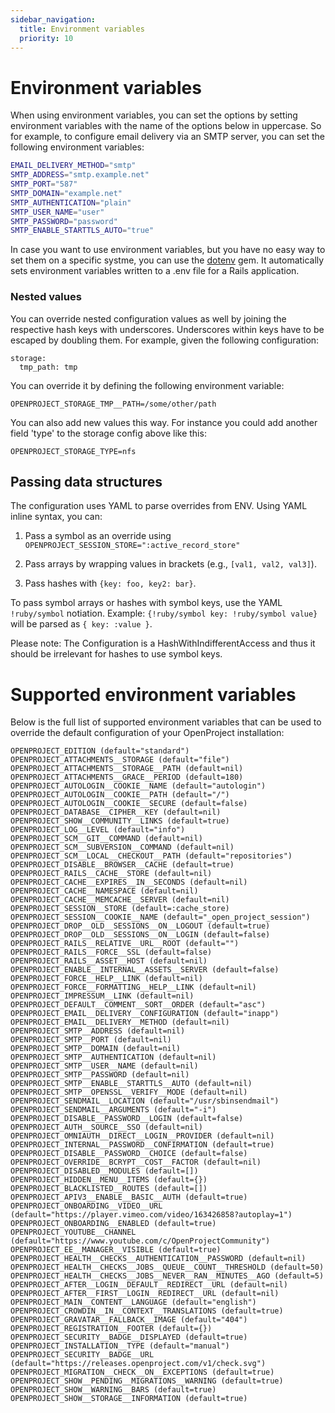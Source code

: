 ```yaml
---
sidebar_navigation:
  title: Environment variables
  priority: 10
---
```




# Environment variables

When using environment variables, you can set the options by setting environment variables with the name of the options below in uppercase. So for example, to configure email delivery via an SMTP server, you can set the following environment variables:

```bash
EMAIL_DELIVERY_METHOD="smtp"
SMTP_ADDRESS="smtp.example.net"
SMTP_PORT="587"
SMTP_DOMAIN="example.net"
SMTP_AUTHENTICATION="plain"
SMTP_USER_NAME="user"
SMTP_PASSWORD="password"
SMTP_ENABLE_STARTTLS_AUTO="true"
```

In case you want to use environment variables, but you have no easy way to set them on a specific systme, you can use the [dotenv](https://github.com/bkeepers/dotenv) gem. It automatically sets environment variables written to a .env file for a Rails application.



### Nested values

You can override nested configuration values as well by joining the respective hash keys with underscores.
Underscores within keys have to be escaped by doubling them.
For example, given the following configuration:

    storage:
      tmp_path: tmp

You can override it by defining the following environment variable:

    OPENPROJECT_STORAGE_TMP__PATH=/some/other/path

You can also add new values this way. For instance you could add another field 'type' to the
storage config above like this:

    OPENPROJECT_STORAGE_TYPE=nfs

## Passing data structures

The configuration uses YAML to parse overrides from ENV. Using YAML inline syntax, you can:

1. Pass a symbol as an override using `OPENPROJECT_SESSION_STORE=":active_record_store"`

2. Pass arrays by wrapping values in brackets (e.g., `[val1, val2, val3]`).

3. Pass hashes with `{key: foo, key2: bar}`.

To pass symbol arrays or hashes with symbol keys, use the YAML `!ruby/symbol` notiation.
Example: `{!ruby/symbol key: !ruby/symbol value}` will be parsed as `{ key: :value }`.

Please note: The Configuration is a HashWithIndifferentAccess and thus it should be irrelevant for hashes to use symbol keys.


# Supported environment variables

Below is the full list of supported environment variables that can be used to override the default configuration of your OpenProject installation:

```
OPENPROJECT_EDITION (default="standard")                                                                                                         
OPENPROJECT_ATTACHMENTS__STORAGE (default="file")                                                                                                 
OPENPROJECT_ATTACHMENTS__STORAGE__PATH (default=nil)
OPENPROJECT_ATTACHMENTS__GRACE__PERIOD (default=180)                                                             
OPENPROJECT_AUTOLOGIN__COOKIE__NAME (default="autologin")
OPENPROJECT_AUTOLOGIN__COOKIE__PATH (default="/")
OPENPROJECT_AUTOLOGIN__COOKIE__SECURE (default=false)   
OPENPROJECT_DATABASE__CIPHER__KEY (default=nil)            
OPENPROJECT_SHOW__COMMUNITY__LINKS (default=true)      
OPENPROJECT_LOG__LEVEL (default="info")              
OPENPROJECT_SCM__GIT__COMMAND (default=nil)          
OPENPROJECT_SCM__SUBVERSION__COMMAND (default=nil)
OPENPROJECT_SCM__LOCAL__CHECKOUT__PATH (default="repositories")
OPENPROJECT_DISABLE__BROWSER__CACHE (default=true)   
OPENPROJECT_RAILS__CACHE__STORE (default=nil)                                                   
OPENPROJECT_CACHE__EXPIRES__IN__SECONDS (default=nil)
OPENPROJECT_CACHE__NAMESPACE (default=nil)
OPENPROJECT_CACHE__MEMCACHE__SERVER (default=nil)
OPENPROJECT_SESSION__STORE (default=:cache_store)
OPENPROJECT_SESSION__COOKIE__NAME (default="_open_project_session")
OPENPROJECT_DROP__OLD__SESSIONS__ON__LOGOUT (default=true)
OPENPROJECT_DROP__OLD__SESSIONS__ON__LOGIN (default=false)
OPENPROJECT_RAILS__RELATIVE__URL__ROOT (default="")
OPENPROJECT_RAILS__FORCE__SSL (default=false)
OPENPROJECT_RAILS__ASSET__HOST (default=nil)
OPENPROJECT_ENABLE__INTERNAL__ASSETS__SERVER (default=false)
OPENPROJECT_FORCE__HELP__LINK (default=nil)
OPENPROJECT_FORCE__FORMATTING__HELP__LINK (default=nil)
OPENPROJECT_IMPRESSUM__LINK (default=nil)
OPENPROJECT_DEFAULT__COMMENT__SORT__ORDER (default="asc")
OPENPROJECT_EMAIL__DELIVERY__CONFIGURATION (default="inapp")
OPENPROJECT_EMAIL__DELIVERY__METHOD (default=nil)
OPENPROJECT_SMTP__ADDRESS (default=nil)
OPENPROJECT_SMTP__PORT (default=nil)
OPENPROJECT_SMTP__DOMAIN (default=nil)
OPENPROJECT_SMTP__AUTHENTICATION (default=nil)                                                                                                       
OPENPROJECT_SMTP__USER__NAME (default=nil)
OPENPROJECT_SMTP__PASSWORD (default=nil)
OPENPROJECT_SMTP__ENABLE__STARTTLS__AUTO (default=nil)                                                                                            
OPENPROJECT_SMTP__OPENSSL__VERIFY__MODE (default=nil)                                                                                     
OPENPROJECT_SENDMAIL__LOCATION (default="/usr/sbinsendmail")
OPENPROJECT_SENDMAIL__ARGUMENTS (default="-i")                                                                           
OPENPROJECT_DISABLE__PASSWORD__LOGIN (default=false)
OPENPROJECT_AUTH__SOURCE__SSO (default=nil)       
OPENPROJECT_OMNIAUTH__DIRECT__LOGIN__PROVIDER (default=nil)
OPENPROJECT_INTERNAL__PASSWORD__CONFIRMATION (default=true)
OPENPROJECT_DISABLE__PASSWORD__CHOICE (default=false)    
OPENPROJECT_OVERRIDE__BCRYPT__COST__FACTOR (default=nil)
OPENPROJECT_DISABLED__MODULES (default=[])              
OPENPROJECT_HIDDEN__MENU__ITEMS (default={})               
OPENPROJECT_BLACKLISTED__ROUTES (default=[])         
OPENPROJECT_APIV3__ENABLE__BASIC__AUTH (default=true)
OPENPROJECT_ONBOARDING__VIDEO__URL (default="https://player.vimeo.com/video/163426858?autoplay=1")
OPENPROJECT_ONBOARDING__ENABLED (default=true)    
OPENPROJECT_YOUTUBE__CHANNEL (default="https://www.youtube.com/c/OpenProjectCommunity")
OPENPROJECT_EE__MANAGER__VISIBLE (default=true)      
OPENPROJECT_HEALTH__CHECKS__AUTHENTICATION__PASSWORD (default=nil)                              
OPENPROJECT_HEALTH__CHECKS__JOBS__QUEUE__COUNT__THRESHOLD (default=50)
OPENPROJECT_HEALTH__CHECKS__JOBS__NEVER__RAN__MINUTES__AGO (default=5)               
OPENPROJECT_AFTER__LOGIN__DEFAULT__REDIRECT__URL (default=nil)
OPENPROJECT_AFTER__FIRST__LOGIN__REDIRECT__URL (default=nil)   
OPENPROJECT_MAIN__CONTENT__LANGUAGE (default="english")               
OPENPROJECT_CROWDIN__IN__CONTEXT__TRANSLATIONS (default=true)         
OPENPROJECT_GRAVATAR__FALLBACK__IMAGE (default="404")      
OPENPROJECT_REGISTRATION__FOOTER (default={})            
OPENPROJECT_SECURITY__BADGE__DISPLAYED (default=true)
OPENPROJECT_INSTALLATION__TYPE (default="manual")            
OPENPROJECT_SECURITY__BADGE__URL (default="https://releases.openproject.com/v1/check.svg")
OPENPROJECT_MIGRATION__CHECK__ON__EXCEPTIONS (default=true)
OPENPROJECT_SHOW__PENDING__MIGRATIONS__WARNING (default=true)
OPENPROJECT_SHOW__WARNING__BARS (default=true) 
OPENPROJECT_SHOW__STORAGE__INFORMATION (default=true)    
```
